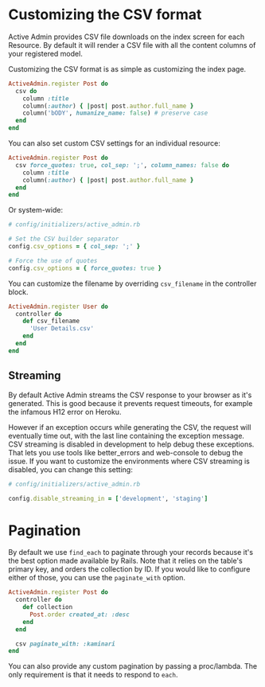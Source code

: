 # Customizing the CSV format

Active Admin provides CSV file downloads on the index screen for each Resource.
By default it will render a CSV file with all the content columns of your
registered model.

Customizing the CSV format is as simple as customizing the index page.

```ruby
ActiveAdmin.register Post do
  csv do
    column :title
    column(:author) { |post| post.author.full_name }
    column('bODY', humanize_name: false) # preserve case
  end
end
```

You can also set custom CSV settings for an individual resource:

```ruby
ActiveAdmin.register Post do
  csv force_quotes: true, col_sep: ';', column_names: false do
    column :title
    column(:author) { |post| post.author.full_name }
  end
end
```

Or system-wide:

```ruby
# config/initializers/active_admin.rb

# Set the CSV builder separator
config.csv_options = { col_sep: ';' }

# Force the use of quotes
config.csv_options = { force_quotes: true }
```

You can customize the filename by overriding `csv_filename` in the controller block.
```ruby
ActiveAdmin.register User do
  controller do
    def csv_filename
      'User Details.csv'
    end
  end
end
```


## Streaming

By default Active Admin streams the CSV response to your browser as it's generated.
This is good because it prevents request timeouts, for example the infamous H12
error on Heroku.

However if an exception occurs while generating the CSV, the request will eventually
time out, with the last line containing the exception message. CSV streaming is
disabled in development to help debug these exceptions. That lets you use tools like
better_errors and web-console to debug the issue. If you want to customize the
environments where CSV streaming is disabled, you can change this setting:

```ruby
# config/initializers/active_admin.rb

config.disable_streaming_in = ['development', 'staging']
```

# Pagination

By default we use `find_each` to paginate through your records because it's the
best option made available by Rails. Note that it relies on the table's primary
key, and orders the collection by ID. If you would like to configure either of
those, you can use the `paginate_with` option.

```ruby
ActiveAdmin.register Post do
  controller do
    def collection
      Post.order created_at: :desc
    end
  end

  csv paginate_with: :kaminari
end
```

You can also provide any custom pagination by passing a proc/lambda. The only
requirement is that it needs to respond to `each`.

